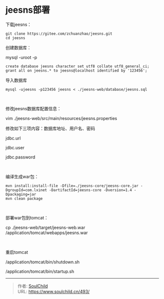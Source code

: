 # jeesns部署

<!--more-->
下载jeesns：
<pre class="line-numbers" data-start="1"><code class="language-bash">git clone https://gitee.com/zchuanzhao/jeesns.git
cd jeesns</code></pre>
创建数据库：

mysql -uroot -p
<pre class="line-numbers" data-start="1"><code class="language-bash">create database jeesns character set utf8 collate utf8_general_ci;
grant all on jeesns.* to jeesns@localhost identified by '123456';</code></pre>
导入数据库
<pre class="line-numbers" data-start="1"><code class="language-bash">mysql -ujeesns -p123456 jeesns &lt; ./jeesns-web/database/jeesns.sql</code></pre>
&nbsp;

修改jeesns数据库配置信息：

vim ./jeesns-web/src/main/resources/jeesns.properties

修改如下三项内容：数据库地址、用户名、密码

jdbc.url

jdbc.user

jdbc.password

&nbsp;

编译生成war包：
<pre class="line-numbers" data-start="1"><code class="language-bash">mvn install:install-file -Dfile=./jeesns-core/jeesns-core.jar -DgroupId=com.lxinet -DartifactId=jeesns-core -Dversion=1.4 -Dpackaging=jar
mvn clean package</code></pre>
&nbsp;

部署war包到tomcat：

cp ./jeesns-web/target/jeesns-web.war /application/tomcat/webapps/jeesns.war

&nbsp;

重启tomcat

/application/tomcat/bin/shutdown.sh

/application/tomcat/bin/startup.sh


---

> 作者: [SoulChild](https://www.soulchild.cn)  
> URL: https://www.soulchild.cn/493/  

